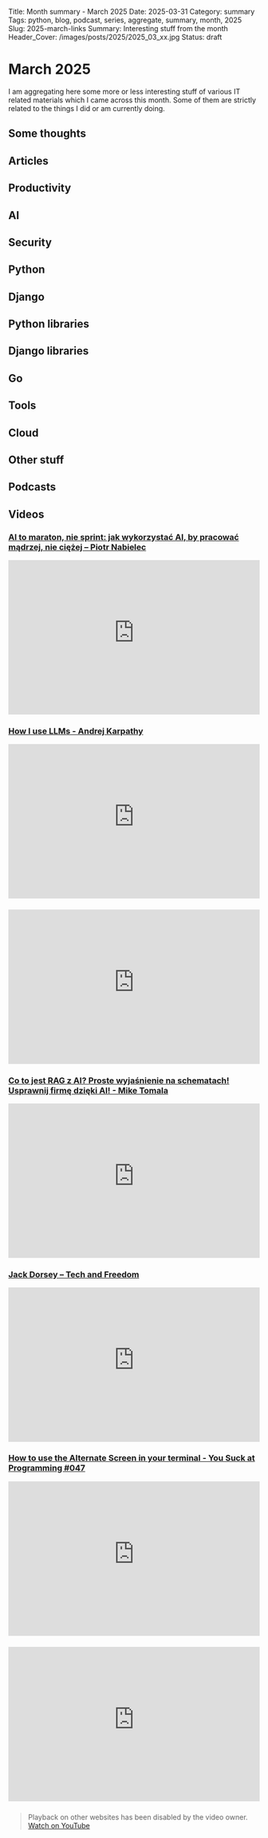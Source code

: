 Title: Month summary - March 2025
Date: 2025-03-31
Category: summary
Tags: python, blog, podcast, series, aggregate, summary, month, 2025
Slug: 2025-march-links
Summary: Interesting stuff from the month
Header_Cover: /images/posts/2025/2025_03_xx.jpg
Status: draft

# March 2025

I am aggregating here some more or less interesting stuff of various IT related materials which I came across this month.
Some of them are strictly related to the things I did or am currently doing.

## Some thoughts

## Articles

## Productivity

## AI

## Security

## Python

## Django

## Python libraries

## Django libraries

## Go

## Tools

## Cloud

## Other stuff

## Podcasts

## Videos

### [AI to maraton, nie sprint: jak wykorzystać AI, by pracować mądrzej, nie ciężej – Piotr Nabielec](https://www.youtube.com/watch?v=iQDsf32JyzM)

<div class="videoWrapper" style="height:0; padding-bottom:56.25%; padding-top:25px; position:relative" height="0">
    <iframe style="position:absolute; top:0; width:100%" height="100%" width="100%" src="https://www.youtube-nocookie.com/embed/iQDsf32JyzM" frameborder="0" allow="accelerometer; autoplay; encrypted-media; gyroscope; picture-in-picture" allowfullscreen></iframe>
</div>

### [How I use LLMs - Andrej Karpathy](https://www.youtube.com/watch?v=EWvNQjAaOHw)

<div class="videoWrapper" style="height:0; padding-bottom:56.25%; padding-top:25px; position:relative" height="0">
    <iframe style="position:absolute; top:0; width:100%" height="100%" width="100%" src="https://www.youtube-nocookie.com/embed/EWvNQjAaOHw" frameborder="0" allow="accelerometer; autoplay; encrypted-media; gyroscope; picture-in-picture" allowfullscreen></iframe>
</div>

### [](https://www.youtube.com/watch?v=VIDEO_ID)

<div class="videoWrapper" style="height:0; padding-bottom:56.25%; padding-top:25px; position:relative" height="0">
    <iframe style="position:absolute; top:0; width:100%" height="100%" width="100%" src="https://www.youtube-nocookie.com/embed/VIDEO_ID" frameborder="0" allow="accelerometer; autoplay; encrypted-media; gyroscope; picture-in-picture" allowfullscreen></iframe>
</div>

### [Co to jest RAG z AI? Proste wyjaśnienie na schematach! Usprawnij firmę dzięki AI! - Mike Tomala](https://www.youtube.com/watch?v=zRGKSy_UhFc)

<div class="videoWrapper" style="height:0; padding-bottom:56.25%; padding-top:25px; position:relative" height="0">
    <iframe style="position:absolute; top:0; width:100%" height="100%" width="100%" src="https://www.youtube-nocookie.com/embed/zRGKSy_UhFc" frameborder="0" allow="accelerometer; autoplay; encrypted-media; gyroscope; picture-in-picture" allowfullscreen></iframe>
</div>

### [Jack Dorsey – Tech and Freedom](https://www.youtube.com/watch?v=t-40158eRqo)

<div class="videoWrapper" style="height:0; padding-bottom:56.25%; padding-top:25px; position:relative" height="0">
    <iframe style="position:absolute; top:0; width:100%" height="100%" width="100%" src="https://www.youtube-nocookie.com/embed/t-40158eRqo" frameborder="0" allow="accelerometer; autoplay; encrypted-media; gyroscope; picture-in-picture" allowfullscreen></iframe>
</div>

### [How to use the Alternate Screen in your terminal - You Suck at Programming #047](https://www.youtube.com/watch?v=wr_d44XRHtM)

<div class="videoWrapper" style="height:0; padding-bottom:56.25%; padding-top:25px; position:relative" height="0">
    <iframe style="position:absolute; top:0; width:100%" height="100%" width="100%" src="https://www.youtube-nocookie.com/embed/wr_d44XRHtM" frameborder="0" allow="accelerometer; autoplay; encrypted-media; gyroscope; picture-in-picture" allowfullscreen></iframe>
</div>

### [](https://www.youtube.com/watch?v=VIDEO_ID)

<div class="videoWrapper" style="height:0; padding-bottom:56.25%; padding-top:25px; position:relative" height="0">
    <iframe style="position:absolute; top:0; width:100%" height="100%" width="100%" src="https://www.youtube-nocookie.com/embed/VIDEO_ID" frameborder="0" allow="accelerometer; autoplay; encrypted-media; gyroscope; picture-in-picture" allowfullscreen></iframe>
</div>

### [](https://www.youtube.com/watch?v=VIDEO_ID)

> Playback on other websites has been disabled by the video owner. [Watch on YouTube](https://www.youtube.com/watch?v=VIDEO_ID)

